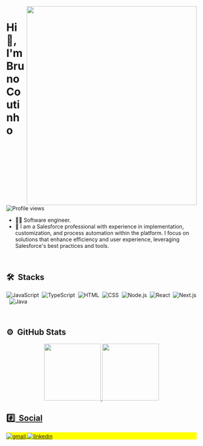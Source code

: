<!--
- 🌱 Estou atualmente me aprofundando em front-end e back-end.
-->
<img align="right" height="525em" width="450em" src="https://i.pinimg.com/originals/c6/3c/ae/c63cae1344766f14d9d184e5aafed065.gif"/>
<h1 align="left">Hi 👋, I'm Bruno Coutinho</h1>
<p align="left"> <img src="https://komarev.com/ghpvc/?username=brunocout&color=6100ff&style=for-the-badge" alt="Profile views" /> </p>

- 👨‍💻 Software engineer.
- 🔭 I am a Salesforce professional with experience in implementation, customization, and process automation within the platform. I focus on solutions that enhance efficiency and user experience, leveraging Salesforce's best practices and tools.

<br>

## 🛠 &nbsp;Stacks
 
![JavaScript](https://img.shields.io/badge/JavaScript-323330?style=for-the-badge&logo=javascript&logoColor=white&color=6100ff)&nbsp;
![TypeScript](https://img.shields.io/badge/TypeScript-323330?style=for-the-badge&logo=Typescript&logoColor=white&color=6100ff)&nbsp;
![HTML]( 	https://img.shields.io/badge/HTML5-E34F26?style=for-the-badge&logo=html5&logoColor=white&color=6100ff)&nbsp;
![CSS](https://img.shields.io/badge/CSS3-1572B6?style=for-the-badge&logo=css3&logoColor=white&color=6100ff)&nbsp;
![Node.js](https://img.shields.io/badge/Node.js-43853D?style=for-the-badge&logo=node.js&logoColor=white&color=6100ff)&nbsp;
![React](https://img.shields.io/badge/React-20232A?style=for-the-badge&logo=react&logoColor=white&color=6100ff)&nbsp;
![Next.js](https://img.shields.io/badge/next.js-000000?style=for-the-badge&logo=nextdotjs&logoColor=white&color=6100ff)&nbsp;
![Java](https://img.shields.io/badge/Java-ED8B00?style=for-the-badge&logo=java&logoColor=white&color=6100ff)&nbsp;

<br>

## ⚙️ &nbsp;GitHub Stats

<div align="center">
 <a href="https://github.com/brunocout">
 <img height="150em" src="https://github-readme-stats.vercel.app/api?username=brunocout&show_icons=true&theme=radical&include_all_commits=true&count_private=true"/>
 <img height="150em" src="https://github-readme-stats.vercel.app/api/top-langs/?username=brunocout&layout=compact&langs_count=7&theme=radical"/>
</div>


## #️⃣ &nbsp;Social
 
<p align="left" style="background:yellow">
  <a href="mailto:iambrunocout@gmail.com" target="_blank">
   <img align="center" src="https://img.shields.io/badge/iambrunocout-D14836?style=for-the-badge&logo=gmail&logoColor=white&color=6100ff" alt="gmail">
  </a>
  <a href="https://linkedin.com/in/brunocout" target="_blank">
   <img align="center" src="https://img.shields.io/badge/brunocout-0077B5?style=for-the-badge&logo=linkedin&logoColor=white&color=6100ff" alt="linkedin"/>
  </a>
</p>

